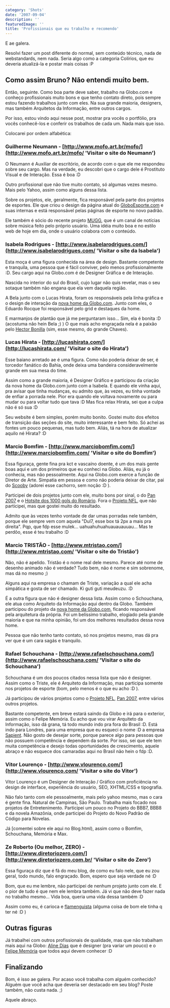 ```yaml
---
category: 'Shots'
date: '2007-09-04'
description: ''
featuredImage: ''
title: 'Profissionais que eu trabalho e recomendo'
---
```


E ae galera.

Resolvi fazer um post diferente do normal, sem conteúdo técnico, nada de webstandards, nem nada. Seria algo como a categoria Colírios, que eu deveria atualizá-la e postar mais coisas :P

## Como assim Bruno? Não entendi muito bem.

Então, seguinte. Como boa parte deve saber, trabalho na Globo.com e conheço profissionais muito bons e que tenho contato direto, pois sempre estou fazendo trabalhos junto com eles. Na sua grande maioria, designers, mas também Arquitetos da Informação, entre outros cargos.

Por isso, estou vindo aqui nesse post, mostrar pra vocês o portfólio, pra vocês conhecê-los e conferir os trabalhos de cada um. Nada mais que isso.

Colocarei por ordem alfabética:

### Guilherme Neumann - [http://www.mofo.art.br/mofo/](http://www.mofo.art.br/mofo/ 'Visitar o site do Neumann')

O Neumann é Auxiliar de escritório, de acordo com o que ele me respondeu sobre seu cargo. Mas na verdade, eu descobri que o cargo dele é Prostituto Visual e de Interação. Essa é boa :D

Outro profissional que não tive muito contato, só algumas vezes mesmo. Mais pelo Yahoo, assim como alguns dessa lista.

Sobre os projetos, ele, geralmente, fica responsável pela parte dos projetos de esportes. Ele que criou o design da página atual do [GloboEsporte.com](http://globoesporte.globo.com/) e suas internas e está responsável pelas páginas de esporte no novo padrão.

Ele também é sócio do recente projeto [MUGG](http://www.mugg.com.br/), que é um canal de notícias sobre música feito pelo próprio usuário. Uma idéia muito boa e no estilo web de hoje em dia, onde o usuário colabora com o conteúdo.

### Isabela Rodrigues - [http://www.isabelarodrigues.com/](http://www.isabelarodrigues.com/ 'Visitar o site da Isabela')

Esta moça é uma figura conhecida na área de design. Bastante competente e tranquila, uma pessoa que é fácil conviver, pelo menos profissionalmente :D. Seu cargo aqui na Globo.com é de Designer Gráfica e de Interação.

Nascida no interior do sul do Brasil, cujo lugar não quis revelar, mas o seu sotaque também não engana que ela vem daquela região.

A Bela junto com o Lucas Hirata, foram os responsáveis pela linha gráfica e o design de interação da [nova home da Globo.com](/portal-globocom-lanca-sua-nova-home). Junto com eles, o Eduardo Rocque foi responsável pelo grid e destaques da home.

E marmanjos de plantão que já me perguntaram isso... Sim, ela é bonita :D (acostuma não hein Bela ;) ) O que mais acho engraçada nela é a paixão pelo [Hector Bonilla](http://movies.yahoo.com/movie/contributor/1800050002) (sim, esse mesmo, do grande Chaves).

### Lucas Hirata - [http://lucashirata.com/](http://lucashirata.com/ 'Visitar o site do Hirata')

Esse baiano arretado ae é uma figura. Como não poderia deixar de ser, é torcedor fanático do Bahia, onde deixa uma bandeira consideravelmente grande em sua mesa do time.

Assim como a grande maioria, é Designer Gráfico e participou da criação da nova home da Globo.com junto com a Isabela. E quando ele vinha aqui, pra avisar que tinha mudanças, eu admito que, às vezes, eu tinha vontade de enfiar a porrada nele. Pior era quando ele voltava novamente ou para mudar ou para voltar tudo que tava :D Mas fica relax Hirata, sei que a culpa não é só sua :D

Seu website é bem simples, porém muito bonito. Gostei muito dos efeitos de transição das seções do site, muito interessante e bem feito. Só achei as fontes um pouco pequenas, mas tudo bem. Aliás, tá na hora de atualizar aquilo né Hirata? :D

### Marcio Bomfim - [http://www.marciobomfim.com/](http://www.marciobomfim.com/ 'Visitar o site do Bomfim')

Essa figuraça, gente fina pra kct e vascaíno doente, é um dos mais gente boas aqui e um dos primeiros que eu conheci na Globo. Aliás, eu já o conhecia, mas não pessoalmente. Aqui na Globo.com exerce a função de Diretor de Arte. Simpatia em pessoa e como não poderia deixar de citar, pai do [Scooby](http://www.marciobomfim.com/scooby.html) (adorei esse cachorro, sem noção :D ).

Participei de dois projetos junto com ele, muito bons por sinal, o do [Pan 2007](http://www.globoesporte.com/pan) e o [Hotsite dos 1000 gols do Romário](http://globoesporte.globo.com/ESP/Home/0,,8168,00.html). Fora o [Projeto NFL](http://www.globoesporte.com/nfl), que não participei, mas que gostei muito do resultado.

Admito que às vezes tenho vontade de dar umas porradas nele também, porque ele sempre vem com aquela "Dul7, esse box tá 2px a mais pra direita". Pqp, que fdp esse mulek... uahuahuhuahuauauauuau... Mas te perdôo, esse é teu trabalho :D

### Marcio TRISTÃO - [http://www.mtristao.com/](http://www.mtristao.com/ 'Visitar o site do Tristão')

Não, não é apelido. Tristão é o nome real dele mesmo. Parece até nome de desenho animado não é verdade? Tudo bem, não é nome e sim sobrenome, mas dá no mesmo ;)

Alguns aqui na empresa o chamam de Triste, variação a qual ele acha simpática e gosta de ser chamado. Ki guti guti meudeuzu. :D

É a outra figura que não é designer dessa lista. Assim como o Schouchana, ele atua como Arquiteto da Informação aqui dentro da Globo. Também participou do projeto da [nova home da Globo.com](/portal-globocom-lanca-sua-nova-home), ficando responsável pela arquitetura da própria. Foi um belíssimo trabalho, elogiado pela grande maioria e que na minha opinião, foi um dos melhores resultados dessa nova home.

Pessoa que não tenho tanto contato, só nos projetos mesmo, mas dá pra ver que é um cara sagás e tranquilo.

### Rafael Schouchana - [http://www.rafaelschouchana.com/](http://www.rafaelschouchana.com/ 'Visitar o site do Schouchana')

Schouchana é um dos poucos citados nessa lista que não é designer. Assim como o Triste, ele é Arquiteto da Informação, mas participa somente nos projetos de esporte (bom, pelo menos é o que eu acho :D ).

Já participou de vários projetos como o [Projeto NFL](http://www.globoesporte.com/nfl), [Pan 2007](http://www.globoesporte.com/pan), entre vários outros projetos.

Bastante competente, em breve estará saindo da Globo e irá para o exterior, assim como o Felipe Memória. Eu acho que vou virar Arquiteto da Informação, isso dá grana, tá todo mundo indo pra fora do Brasil :D. Está indo para Londres, para uma empresa que eu esqueci o nome :D a empresa [Sapient](http://www.sapient.com/). Não gosto de desejar sorte, porque parece algo para pessoas que não possuem competência e dependem da sorte. Por isso, sei que ele tem muita competência e desejo todas oportunidades de crescimento, aquele abraço e não esquece dos camaradas aqui no Brasil não hein o fdp :D.

### Vitor Lourenço - [http://www.vlourenco.com/](http://www.vlourenco.com/ 'Visitar o site do Vitor')

Vitor Lourenço é um Designer de Interação / Gráfico com proficiência no design de interface, experiência do usuário, SEO, XHTML/CSS e tipografia.

Não falo tanto com ele pessoalmente, mais pelo yahoo mesmo, mas o cara é gente fina. Natural de Campinas, São Paulo. Trabalha mais focado nos projetos de Entretenimento. Participei um pouco no Projeto do BBB7, BBB8 e da novela Amazônia, onde participei do Projeto do Novo Padrão de Código para Novelas.

Já [comentei sobre ele aqui no Blog.html), assim como o Bomfim, Schouchana, Memória e Max.

### Ze Roberto (Ou melhor, ZERO) - [http://www.diretoriozero.com/](http://www.diretoriozero.com.br/ 'Visitar o site do Zero')

Essa figuraça diz que é fã do meu blog, de como eu falo nele, que eu zou geral, todo mundo, falo engraçado. Bom, espero que seja verdade né :D

Bom, que eu me lembre, não participei de nenhum projeto junto com ele. E o pior de tudo é que nem ele lembra também. Já vi que não deve fazer nada no trabalho mesmo... Vida boa, queria uma vida dessa também :D

Assim como eu, é carioca e [flamenguista](http://globoesporte.globo.com/ESP/Home/0,,4282,00.html) (alguma coisa de bom ele tinha q ter né :D )

## Outras figuras

Já trabalhei com outros profissionais de qualidade, mas que não trabalham mais aqui na Globo: [Aline Dias](http://www.alinedias.com.br/) que é designer (pra variar um pouco) e o [Felipe Memória](http://www.fmemoria.com.br/) que todos aqui devem conhecer :D

## Finalizando

Bom, é isso ae galera. Por acaso você trabalha com alguém conhecido? Alguém que você acha que deveria ser destacado em seu blog? Poste também, não custa nada. ;)

Aquele abraço.
